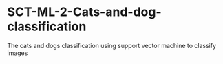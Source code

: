 # SCT-ML-2-Cats-and-dog-classification
The cats and dogs classification using support vector machine to classify images
